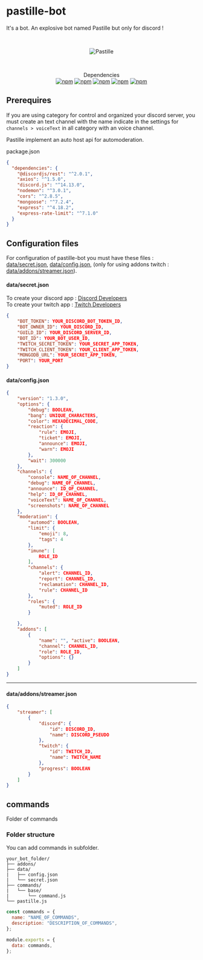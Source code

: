 # pastille-bot

It's a bot. An explosive bot named Pastille but only for discord !

<div align="center">
	<br />
	<p>
		<img src="https://1.images.cdn.digitalteacompany.fr/github/pastillemd.png" alt="Pastille" />
	</p>
  <br>
  <p>
    Dependencies<br>
    <a href="https://www.npmjs.com/package/discord.js"><img alt="npm" src="https://img.shields.io/npm/v/discord.js?label=discord.js"></a>
    <a href="https://www.npmjs.com/package/axios"><img alt="npm" src="https://img.shields.io/npm/v/axios?label=axios"></a>
    <a href="https://www.npmjs.com/package/@discordjs/rest"><img alt="npm" src="https://img.shields.io/npm/v/@discordjs/rest?label=@discordjs/rest"></a>
    <a href="https://www.npmjs.com/package/fs"><img alt="npm" src="https://img.shields.io/npm/v/fs?label=fs"></a>
    <a href="https://www.npmjs.com/package/express"><img alt="npm" src="https://img.shields.io/npm/v/express?label=express"></a>
  </p>
</div>

## Prerequires

If you are using category for control and organized your discord server, you must create an text channel with the name indicate in the settings for `channels > voiceText` in all category with an voice channel.

Pastille implement an auto host api for automoderation.

package.json
```json
{
  "dependencies": {
    "@discordjs/rest": "^2.0.1",
    "axios": "^1.5.0",
    "discord.js": "^14.13.0",
    "nodemon": "^3.0.1",
    "cors": "^2.8.5",
    "mongoose": "^7.2.4",
    "express": "^4.18.2",
    "express-rate-limit": "^7.1.0"
  }
}
```

## Configuration files

For configuration of pastille-bot you must have these files : [data/secret.json](https://github.com/jeremiemeunier/pastille-bot/blob/main/data/config.sample.json),
[data/config.json](https://github.com/jeremiemeunier/pastille-bot/blob/main/data/config.sample.json),
(only for using addons twitch : [data/addons/streamer.json](https://github.com/jeremiemeunier/pastille-bot/blob/main/data/addons/config.sample.json)).

#### data/secret.json

To create your discord app : [Discord Developers](https://discord.com/developers/applications)<br />
To create your twitch app : [Twitch Developers](https://dev.twitch.tv/console/apps/create)<br />

```json
{
    "BOT_TOKEN": YOUR_DISCORD_BOT_TOKEN_ID,
    "BOT_OWNER_ID": YOUR_DISCORD_ID,
    "GUILD_ID": YOUR_DISCORD_SERVER_ID,
    "BOT_ID": YOUR_BOT_USER_ID,
    "TWITCH_SECRET_TOKEN": YOUR_SECRET_APP_TOKEN,
    "TWITCH_CLIENT_TOKEN": YOUR_CLIENT_APP_TOKEN,
    "MONGODB_URL": YOUR_SECRET_APP_TOKEN,
    "PORT": YOUR_PORT
}
```

#### data/config.json

```json
{
    "version": "1.3.0",
    "options": {
        "debug": BOOLEAN,
        "bang": UNIQUE_CHARACTERS,
        "color": HEXADECIMAL_CODE,
        "reaction": {
            "rule": EMOJI,
            "ticket": EMOJI,
            "announce": EMOJI,
            "warn": EMOJI
        },
        "wait": 300000
    },
    "channels": {
        "console": NAME_OF_CHANNEL,
        "debug": NAME_OF_CHANNEL,
        "announce": ID_OF_CHANNEL,
        "help": ID_OF_CHANNEL,
        "voiceText": NAME_OF_CHANNEL,
        "screenshots": NAME_OF_CHANNEL
    },
    "moderation": {
        "automod": BOOLEAN,
        "limit": {
            "emoji": 8,
            "tags": 4
        },
        "imune": [
            ROLE_ID
        ],
        "channels": {
            "alert": CHANNEL_ID,
            "report": CHANNEL_ID,
            "reclamation": CHANNEL_ID,
            "rule": CHANNEL_ID
        },
        "roles": {
            "muted": ROLE_ID
        }

    },
    "addons": [
        {
            "name": "", "active": BOOLEAN,
            "channel": CHANNEL_ID,
            "role": ROLE_ID,
            "options": {}
        }
    ]
}
```

<hr>

#### data/addons/streamer.json

```json
{
    "streamer": [
        {
            "discord": {
                "id": DISCORD_ID,
                "name": DISCORD_PSEUDO
            },
            "twitch": {
                "id": TWITCH_ID,
                "name": TWITCH_NAME
            },
            "progress": BOOLEAN
        }
    ]
}
```

## commands

Folder of commands

### Folder structure

You can add commands in subfolder.

```
your_bot_folder/
├── addons/
├── data/
|   ├── config.json
|   └── secret.json
├── commands/
|   └── base/
|       └── command.js
└── pastille.js
```

```js
const commands = {
  name: "NAME_OF_COMMANDS",
  description: "DESCRIPTION_OF_COMMANDS",
};

module.exports = {
  data: commands,
};
```

